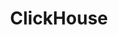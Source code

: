 ---
layout: posts_by_category
categories: clickhouse
title: ClickHouse
permalink: /category/clickhouse
---